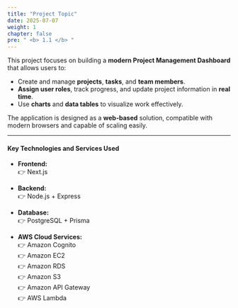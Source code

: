 ```yaml
---
title: "Project Topic"
date: 2025-07-07
weight: 1
chapter: false
pre: " <b> 1.1 </b> "
---
```


This project focuses on building a **modern Project Management Dashboard** that allows users to:

- Create and manage **projects**, **tasks**, and **team members**.
- **Assign user roles**, track progress, and update project information in **real time**.
- Use **charts** and **data tables** to visualize work effectively.

The application is designed as a **web-based** solution, compatible with modern browsers and capable of scaling easily.

---

#### Key Technologies and Services Used

- **Frontend:**  
  👉 Next.js

- **Backend:**  
  👉 Node.js + Express

- **Database:**  
  👉 PostgreSQL + Prisma

- **AWS Cloud Services:**  
  👉 Amazon Cognito  
  👉 Amazon EC2  
  👉 Amazon RDS  
  👉 Amazon S3  
  👉 Amazon API Gateway  
  👉 AWS Lambda
